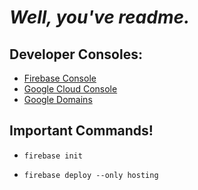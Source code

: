# *Well, you've readme.*

## Developer Consoles:

* [Firebase Console](https://console.firebase.google.com/u/0/project/ctec-a97f0/overview)
* [Google Cloud Console](https://console.cloud.google.com/apis/credentials?project=claim-handler&supportedpurview=project)
* [Google Domains](https://domains.google.com/registrar/ctec.solar)

## Important Commands!

* `firebase init`

* `firebase deploy --only hosting`
